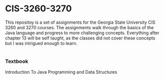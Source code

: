 # CIS-3260-3270 
This repositoy is a set of assignments for the Georgia State University CIS 3260 and 3270 courses. The assignments walk through the basics of the Java language and progress to more challenging concepts. Everything after chapter 13 will be self taught, as the classes did not cover these concepts but I was intrigued enough to learn.
<br>
<br>
<h3>Textbook</h3>
<p> Introduction To Java Programming and Data Structures</p>
